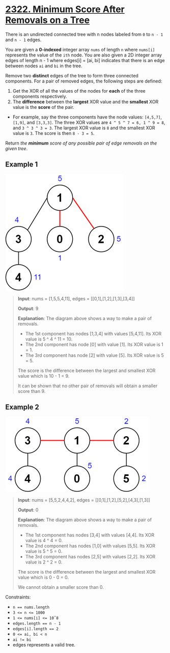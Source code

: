 # [2322. Minimum Score After Removals on a Tree](https://leetcode.com/problems/minimum-score-after-removals-on-a-tree/description)

There is an undirected connected tree with n nodes labeled from `0` to `n - 1` and `n - 1` edges.

You are given a **0-indexed** integer array `nums` of length `n` where `nums[i]` represents the value of the `ith` node. You are also given a 2D integer array edges of length n - 1 where edges[i] = [ai, bi] indicates that there is an edge between nodes `ai` and `bi` in the tree.

Remove two **distinct** edges of the tree to form three connected components. For a pair of removed edges, the following steps are defined:

1. Get the XOR of all the values of the nodes for **each** of the three components respectively.
2. The **difference** between the **largest** XOR value and the **smallest** XOR value is the **score** of the pair.
   
- For example, say the three components have the node values: `[4,5,7]`, `[1,9]`, and `[3,3,3]`. The three XOR values are `4 ^ 5 ^ 7 = 6, 1 ^ 9 = 8`, and `3 ^ 3 ^ 3 = 3`. The largest XOR value is `8` and the smallest XOR value is `3`. The score is then `8 - 3 = 5`.

Return *the **minimum** score of any possible pair of edge removals on the given tree*.

 

## Example 1

![ex1](image-1.png)

> **Input**: nums = [1,5,5,4,11], edges = [[0,1],[1,2],[1,3],[3,4]]
>
> **Output**: 9
>
> **Explanation**: The diagram above shows a way to make a pair of removals.
>
> - The 1st component has nodes [1,3,4] with values [5,4,11]. Its XOR value is 5 ^ 4 ^ 11 = 10.
> - The 2nd component has node [0] with value [1]. Its XOR value is 1 = 1.
> - The 3rd component has node [2] with value [5]. Its XOR value is 5 = 5.
>
> The score is the difference between the largest and smallest XOR value which is 10 - 1 = 9.
>
> It can be shown that no other pair of removals will obtain a smaller score than 9.


## Example 2

![ex2](image.png)

> **Input**: nums = [5,5,2,4,4,2], edges = [[0,1],[1,2],[5,2],[4,3],[1,3]]
>
> **Output**: 0
>
> **Explanation**: The diagram above shows a way to make a pair of removals.
>
> - The 1st component has nodes [3,4] with values [4,4]. Its XOR value is 4 ^ 4 = 0.
> - The 2nd component has nodes [1,0] with values [5,5]. Its XOR value is 5 ^ 5 = 0.
> - The 3rd component has nodes [2,5] with values [2,2]. Its XOR value is 2 ^ 2 = 0.
>
> The score is the difference between the largest and smallest XOR value which is 0 - 0 = 0.
>
> We cannot obtain a smaller score than 0.
 

Constraints:

- `n == nums.length`
- `3 <= n <= 1000`
- `1 <= nums[i] <= 10ˆ8`
- `edges.length == n - 1`
- `edges[i].length == 2`
- `0 <= ai, bi < n`
- `ai != bi`
- edges represents a valid tree.